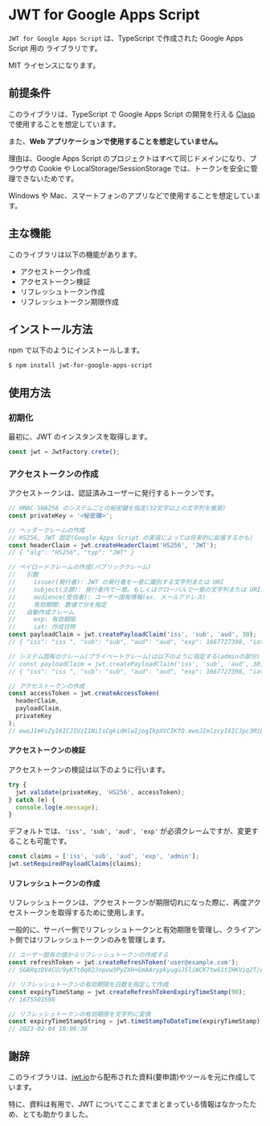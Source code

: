 # JWT for Google Apps Script

`JWT for Google Apps Script` は、TypeScript で作成された Google Apps Script 用の ライブラリです。

MIT ライセンスになります。

## 前提条件

このライブラリは、TypeScript で Google Apps Script の開発を行える [Clasp](https://github.com/google/clasp) で使用することを想定しています。

また、**Web アプリケーションで使用することを想定していません。**

理由は、Google Apps Script のプロジェクトはすべて同じドメインになり、ブラウザの Cookie や LocalStorage/SessionStorage では、トークンを安全に管理できないためです。

Windows や Mac、スマートフォンのアプリなどで使用することを想定しています。

## 主な機能

このライブラリは以下の機能があります。

- アクセストークン作成
- アクセストークン検証
- リフレッシュトークン作成
- リフレッシュトークン期限作成

## インストール方法

npm で以下のようにインストールします。

```sh
$ npm install jwt-for-google-apps-script
```

## 使用方法

### 初期化

最初に、JWT のインスタンスを取得します。

```typescript
const jwt = JwtFactory.crete();
```

### アクセストークンの作成

アクセストークンは、認証済みユーザーに発行するトークンです。

```typescript
// HMAC-SHA256 のシステムごとの秘密鍵を指定(32文字以上の文字列を推奨)
const privateKey = '<秘密鍵>';

// ヘッダークレームの作成
// HS256, JWT 固定(Google Apps Script の実装によっては将来的に拡張するかも)
const headerClaim = jwt.createHeaderClaim('HS256', 'JWT');
// { "alg": "HS256", "typ": "JWT" }

// ペイロードクレームの作成(パブリッククレーム)
//   引数
//     issuer(発行者): JWT の発行者を一意に識別する文字列または URI
//     subject(主題): 発行者内で一意。もしくはグローバルで一意の文字列または URI。
//     audience(受信者): ユーザー固有情報(ex. メールアドレス)
//     有効期間: 数値で分を指定
//   自動作成クレーム
//     exp: 有効期限
//     iat: 作成日時
const payloadClaim = jwt.createPayloadClaim('iss', 'sub', 'aud', 30);
// { "iss": "iss ", "sub": "sub", "aud": "aud", "exp": 1667727398, "iat": 1667725598}

// システム固有のクレーム(プライベートクレーム)は以下のように指定する(adminの部分)
// const payloadClaim = jwt.createPayloadClaim('iss', 'sub', 'aud', 30, { admin: true });
// { "iss": "iss ", "sub": "sub", "aud": "aud", "exp": 1667727398, "iat": 1667725598, "admin": true }

// アクセストークンの作成
const accessToken = jwt.createAccessToken(
  headerClaim,
  payloadClaim,
  privateKey
);
// ewoJImFsZyI6ICJIUzI1NiIsCgkidHlwIjogIkpXVCIKfQ.ewoJImlzcyI6ICJpc3MiLAoJInN1YiI6ICJzdWIiLAoJImF1ZCI6ICJhdWQiLAoJImV4cCI6IDE2Njc3MjczOTgsCgkiaWF0IjogMTY2NzcyNTU5OCwKCSJhZG1pbiI6IHRydWUKfQ.PIN-kk5pPW3tItrinJoNAeeyevZy1AqXnm3Y5XbW4_A
```

#### アクセストークンの検証

アクセストークンの検証は以下のように行います。

```typescript
try {
  jwt.validate(privateKey, 'HS256', accessToken);
} catch (e) {
  console.log(e.message);
}
```

デフォルトでは、`'iss', 'sub', 'aud', 'exp'` が必須クレームですが、変更することも可能です。

```typescript
const claims = ['iss', 'sub', 'aud', 'exp', 'admin'];
jwt.setRequiredPayloadClaims(claims);
```

#### リフレッシュトークンの作成

リフレッシュトークンは、アクセストークンが期限切れになった際に、再度アクセストークンを取得するために使用します。

一般的に、サーバー側でリフレッシュトークンと有効期限を管理し、クライアント側ではリフレッシュトークンのみを管理します。

```typescript
// ユーザー固有の値からリフレッシュトークンの作成する
const refreshToken = jwt.createRefreshToken('user@example.com');
// SGARqzDV4CU/9yKTt0q82Jnpvw3PyZXH+GmAArypkyuguJSliWCK7tw61tIHKViq2T/euRLUDMwXkUwQHiugFA==

// リフレッシュトークンの有効期限を日数を指定して作成
const expiryTimeStamp = jwt.createRefreshTokenExpiryTimeStamp(90);
// 1675501598

// リフレッシュトークンの有効期限を文字列に変換
const expiryTimeStampString = jwt.timeStampToDateTime(expiryTimeStamp);
// 2023-02-04 18:06:38
```

## 謝辞

このライブラリは、[jwt.io](https://jwt.io/)から配布された資料(要申請)やツールを元に作成しています。

特に、資料は有用で、JWT についてここまでまとまっている情報はなかったため、とても助かりました。
